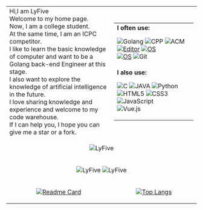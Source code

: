 <html lang="en">
<body>

<table width="100%"  style="margin-left: auto; margin-right: auto;">
    <tr>
        <td width="55%">
        Hi,I am LyFive<br>Welcome to my home page.<br>Now, I am a college student.<br>At the same time, I am an ICPC competitor.<br>I like to learn the basic knowledge of computer and want to be a Golang back-end Engineer at this stage.<br> I also want to explore the knowledge of artificial intelligence in the future.<br>I love sharing knowledge and experience and welcome to my code warehouse.<br>If I can help you, I hope you can give me a star or a fork.<br>
    	</td>
        <td width="45%">
            <table>
                <tr>
                    <td><strong>I often use:<br></strong>

![Golang](https://img.shields.io/badge/-Golang-007D7E?style=flat-square&logo=Go&logoColor=white)
![CPP](https://img.shields.io/badge/-CPP-5c8dbc?style=flat-square&logo=cplusplus&logoColor=fff)
![ACM](https://img.shields.io/badge/-ACM-%23F7DF1C?style=flat-square&logo=acm&logoColor=000000&labelColor=%23F7DF1C&color=%23FFCE5A) <br>
[![Editor](https://img.shields.io/badge/IDE-Goland-2ac595?style=flat-square&logo=Goland&logoColor=white)](https://code.visualstudio.com/)
[![OS](https://img.shields.io/badge/OS-Windows-informational?style=flat-square&logo=windows&logoColor=white)](https://en.wikipedia.org/wiki/Windows) <br>
[![OS](https://img.shields.io/badge/OS-CentOS-informational?style=flat-square&logo=CentOS&logoColor=white)](https://en.wikipedia.org/wiki/Linux)
![Git](https://img.shields.io/badge/-Git-%23F05032?style=flat-square&logo=git&logoColor=%23ffffff)
                    </td>
                </tr>
                <tr>
                    <td><strong>I also use:<br></strong>

![C](https://img.shields.io/badge/-C-5c8dbc?style=flat-square&logo=c&logoColor=fff)
![JAVA](https://img.shields.io/badge/-JAVA-d90000?style=flat-square&logo=java&logoColor=ffffff)
![Python](https://img.shields.io/badge/-Python-234b6a?style=flat-square&logo=Python&logoColor=ffffff) <br>
![HTML5](https://img.shields.io/badge/-HTML5-%23E44D27?style=flat-square&logo=html5&logoColor=ffffff)
![CSS3](https://img.shields.io/badge/-CSS3-%231572B6?style=flat-square&logo=css3)
![JavaScript](https://img.shields.io/badge/-JavaScript-%23F7DF1C?style=flat-square&logo=javascript&logoColor=000000&labelColor=%23F7DF1C&color=%23FFCE5A) <br>
![Vue.js](https://img.shields.io/badge/-Vue.js-111?style=flat-square&logo=Vue.js)
                    </td>
                </tr>
            </table>
		</td>
    </tr>
    <tr>
<td colspan="2" align="center" border="0">

![LyFive](https://count.getloli.com/get/@LyFive)
</td>
    </tr>
    <tr>
    <td colspan="2" align="center" border="0">

![LyFive](https://komarev.com/ghpvc/?username=sumy7)
![LyFive](https://visitor-badge.glitch.me/badge?page_id=sumy7.profile)
    </td>
    </tr>
	<tr>
		<td width="55%" align="center">

[![Readme Card](https://github-readme-stats.vercel.app/api?username=LyFive&show_icons=true&title_color=blue&icon_color=ac4ef7f&text_color=blue&bg_color=0,fbefc4,fba9ae)](https://github.com/anuraghazra/github-readme-stats)
		</td>
		<td width="45%" align="center">

[![Top Langs](https://github-readme-stats.vercel.app/api/top-langs/?username=LyFive&layout=compact&exclude_repo=LyFive.github.io&title_color=blue&icon_color=bb2acf&text_color=blue&bg_color=0,fbefc4,fba9ae)](https://github.com/anuraghazra/github-readme-stats)
		</td>
</tr>
</table>
</body>

</html>





